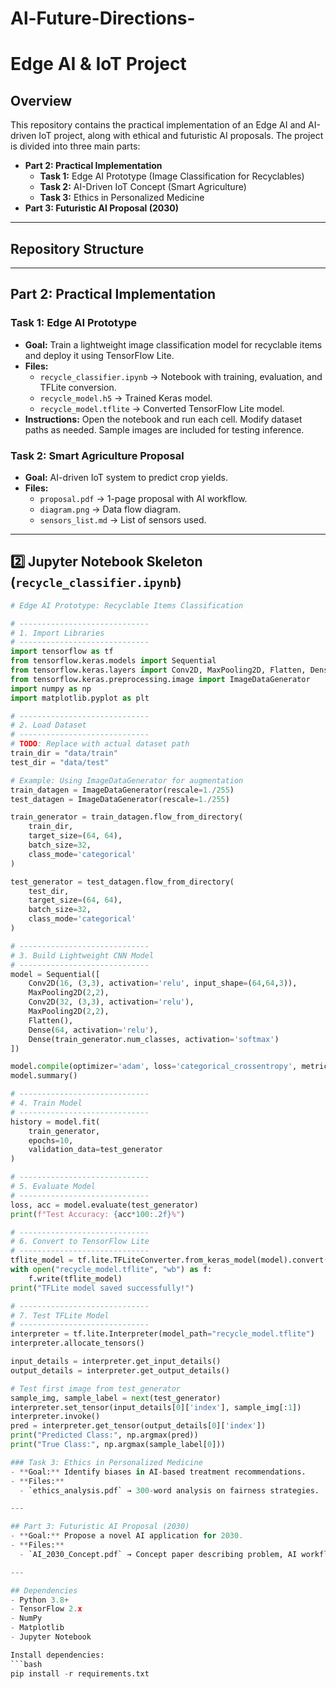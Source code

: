 # Al-Future-Directions-
# Edge AI & IoT Project

## Overview
This repository contains the practical implementation of an Edge AI and AI-driven IoT project, along with ethical and futuristic AI proposals. The project is divided into three main parts:

- **Part 2: Practical Implementation**
  - **Task 1:** Edge AI Prototype (Image Classification for Recyclables)
  - **Task 2:** AI-Driven IoT Concept (Smart Agriculture)
  - **Task 3:** Ethics in Personalized Medicine
- **Part 3: Futuristic AI Proposal (2030)**

---

## Repository Structure


---

## Part 2: Practical Implementation

### Task 1: Edge AI Prototype
- **Goal:** Train a lightweight image classification model for recyclable items and deploy it using TensorFlow Lite.
- **Files:**
  - `recycle_classifier.ipynb` → Notebook with training, evaluation, and TFLite conversion.
  - `recycle_model.h5` → Trained Keras model.
  - `recycle_model.tflite` → Converted TensorFlow Lite model.
- **Instructions:** Open the notebook and run each cell. Modify dataset paths as needed. Sample images are included for testing inference.

### Task 2: Smart Agriculture Proposal
- **Goal:** AI-driven IoT system to predict crop yields.
- **Files:**
  - `proposal.pdf` → 1-page proposal with AI workflow.
  - `diagram.png` → Data flow diagram.
  - `sensors_list.md` → List of sensors used.

---

## **2️⃣ Jupyter Notebook Skeleton (`recycle_classifier.ipynb`)**

```python
# Edge AI Prototype: Recyclable Items Classification

# -----------------------------
# 1. Import Libraries
# -----------------------------
import tensorflow as tf
from tensorflow.keras.models import Sequential
from tensorflow.keras.layers import Conv2D, MaxPooling2D, Flatten, Dense
from tensorflow.keras.preprocessing.image import ImageDataGenerator
import numpy as np
import matplotlib.pyplot as plt

# -----------------------------
# 2. Load Dataset
# -----------------------------
# TODO: Replace with actual dataset path
train_dir = "data/train"
test_dir = "data/test"

# Example: Using ImageDataGenerator for augmentation
train_datagen = ImageDataGenerator(rescale=1./255)
test_datagen = ImageDataGenerator(rescale=1./255)

train_generator = train_datagen.flow_from_directory(
    train_dir,
    target_size=(64, 64),
    batch_size=32,
    class_mode='categorical'
)

test_generator = test_datagen.flow_from_directory(
    test_dir,
    target_size=(64, 64),
    batch_size=32,
    class_mode='categorical'
)

# -----------------------------
# 3. Build Lightweight CNN Model
# -----------------------------
model = Sequential([
    Conv2D(16, (3,3), activation='relu', input_shape=(64,64,3)),
    MaxPooling2D(2,2),
    Conv2D(32, (3,3), activation='relu'),
    MaxPooling2D(2,2),
    Flatten(),
    Dense(64, activation='relu'),
    Dense(train_generator.num_classes, activation='softmax')
])

model.compile(optimizer='adam', loss='categorical_crossentropy', metrics=['accuracy'])
model.summary()

# -----------------------------
# 4. Train Model
# -----------------------------
history = model.fit(
    train_generator,
    epochs=10,
    validation_data=test_generator
)

# -----------------------------
# 5. Evaluate Model
# -----------------------------
loss, acc = model.evaluate(test_generator)
print(f"Test Accuracy: {acc*100:.2f}%")

# -----------------------------
# 6. Convert to TensorFlow Lite
# -----------------------------
tflite_model = tf.lite.TFLiteConverter.from_keras_model(model).convert()
with open("recycle_model.tflite", "wb") as f:
    f.write(tflite_model)
print("TFLite model saved successfully!")

# -----------------------------
# 7. Test TFLite Model
# -----------------------------
interpreter = tf.lite.Interpreter(model_path="recycle_model.tflite")
interpreter.allocate_tensors()

input_details = interpreter.get_input_details()
output_details = interpreter.get_output_details()

# Test first image from test_generator
sample_img, sample_label = next(test_generator)
interpreter.set_tensor(input_details[0]['index'], sample_img[:1])
interpreter.invoke()
pred = interpreter.get_tensor(output_details[0]['index'])
print("Predicted Class:", np.argmax(pred))
print("True Class:", np.argmax(sample_label[0]))

### Task 3: Ethics in Personalized Medicine
- **Goal:** Identify biases in AI-based treatment recommendations.
- **Files:**
  - `ethics_analysis.pdf` → 300-word analysis on fairness strategies.

---

## Part 3: Futuristic AI Proposal (2030)
- **Goal:** Propose a novel AI application for 2030.
- **Files:**
  - `AI_2030_Concept.pdf` → Concept paper describing problem, AI workflow, and societal risks/benefits.

---

## Dependencies
- Python 3.8+
- TensorFlow 2.x
- NumPy
- Matplotlib
- Jupyter Notebook

Install dependencies:
```bash
pip install -r requirements.txt

